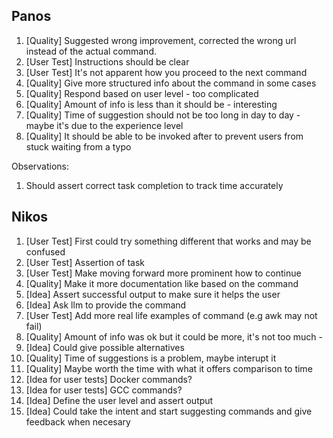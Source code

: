 Panos
---
1. [Quality] Suggested wrong improvement, corrected the wrong url instead of the actual command.
2. [User Test] Instructions should be clear
3. [User Test] It's not apparent how you proceed to the next command
4. [Quality] Give more structured info about the command in some cases
5. [Quality] Respond based on user level - too complicated
6. [Quality] Amount of info is less than it should be - interesting
7. [Quality] Time of suggestion should not be too long in day to day - maybe it's due to the experience level
8. [Quality] It should be able to be invoked after to prevent users from stuck waiting from a typo

Observations:
1. Should assert correct task completion to track time accurately

Nikos 
---
1. [User Test] First could try something different that works and may be confused
2. [User Test] Assertion of task
3. [User Test] Make moving forward more prominent how to continue
4. [Quality] Make it more documentation like based on the command
5. [Idea] Assert successful output to make sure it helps the user
6. [Idea] Ask llm to provide the command
7. [User Test] Add more real life examples of command (e.g awk may not fail)
8. [Quality] Amount of info was ok but it could be more, it's not too much - 
9. [Idea] Could give possible alternatives
10. [Quality] Time of suggestions is a problem, maybe interupt it
11. [Quality] Maybe worth the time with what it offers comparison to time
12. [Idea for user tests] Docker commands?
13. [Idea for user tests] GCC commands?
14. [Idea] Define the user level and assert output
15. [Idea] Could take the intent and start suggesting commands and give feedback when necesary
